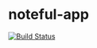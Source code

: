 # noteful-app

[![Build Status](https://travis-ci.org/thinkful-ei19/kevin-noteful-v1.svg?branch=master)](https://travis-ci.org/thinkful-ei19/kevin-noteful-v1)
